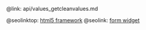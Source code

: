 @link: api/values_getcleanvalues.md

@seolinktop: [html5 framework](https://webix.com)
@seolink: [form widget](https://webix.com/widget/form/)